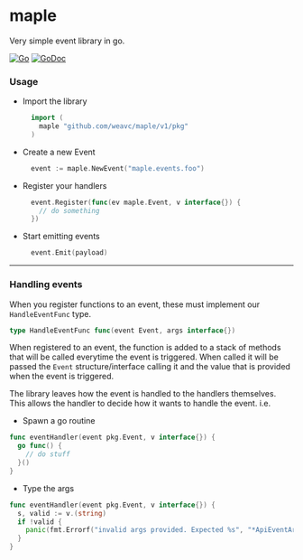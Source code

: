 # maple

Very simple event library in go. 

[![Go](https://github.com/weavc/maple/actions/workflows/go_build_and_test.yml/badge.svg)](https://github.com/weavc/maple/actions/workflows/go_build_and_test.yml)
[![GoDoc](https://img.shields.io/static/v1?label=godoc&message=reference&color=blue)](https://pkg.go.dev/github.com/weavc/maple)

### Usage
- Import the library
  ```go
    import (
      maple "github.com/weavc/maple/v1/pkg"
    )
  ```
- Create a new Event 
  ```go
    event := maple.NewEvent("maple.events.foo")
  ```
- Register your handlers
  ```go
    event.Register(func(ev maple.Event, v interface{}) {
      // do something
    })
  ```
- Start emitting events
  ```go
    event.Emit(payload)
  ```

-----

### Handling events
When you register functions to an event, these must implement our `HandleEventFunc` type.
```go
type HandleEventFunc func(event Event, args interface{})
```

When registered to an event, the function is added to a stack of methods that will be called everytime the event is triggered. When called it will be passed the `Event` structure/interface calling it and the value that is provided when the event is triggered.

The library leaves how the event is handled to the handlers themselves. This allows the handler to decide how it wants to handle the event. i.e. 
- Spawn a go routine
```go
func eventHandler(event pkg.Event, v interface{}) {
  go func() {
    // do stuff
  }()
}
```
- Type the args
```go
func eventHandler(event pkg.Event, v interface{}) {
  s, valid := v.(string)
  if !valid {
    panic(fmt.Errorf("invalid args provided. Expected %s", "*ApiEventArgs"))
  }
}
```

